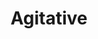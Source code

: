 ---
title: Agitative
crosslinks:
- TheColorIsBlue
- ReddLineNews
- soccer
- TheColorIsRed
- The_Donald
- politics
- short
---